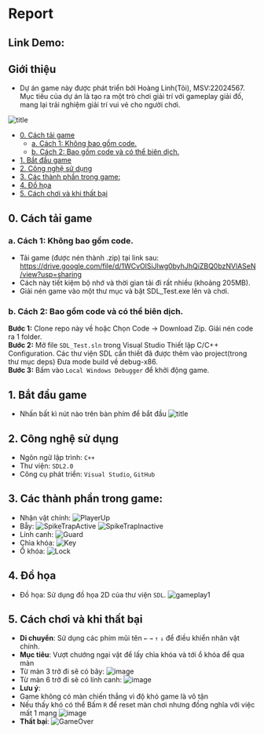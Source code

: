 # Report
## Link Demo:
## Giới thiệu
- Dự án game này được phát triển bởi Hoàng Linh(Tôi), MSV:22024567. Mục tiêu của dự án là tạo ra một trò chơi giải trí với gameplay giải đố, mang lại trải nghiệm giải trí vui vẻ cho người chơi.

![title](https://github.com/user-attachments/assets/b904701c-75b3-4ee4-9d4a-d1ba936b0bf6)

- [0. Cách tải game](#0-cách-tải-game)
    * [a. Cách 1: Không bao gồm code.](#a-cách-1-không-bao-gồm-code)
    * [b. Cách 2: Bao gồm code và có thể biên dịch.](#b-cách-2-bao-gồm-code-và-có-thể-biên-dịch)
- [1. Bắt đầu game](#1-bắt-đầu-game)
- [2. Công nghệ sử dụng](#2-công-nghệ-sử-dụng)
- [3. Các thành phần trong game:](#3-các-thành-phần-trong-game)
- [4. Đồ họa](#4-đồ-họa)
- [5. Cách chơi và khi thất bại](#5-cách-chơi-và-khi-thất-bại)

## 0. Cách tải game
### a. Cách 1: Không bao gồm code.

- Tải game (được nén thành .zip) tại link sau: https://drive.google.com/file/d/1WCvOlSiJlwg0byhJhQiZBQ0bzNVlASeN/view?usp=sharing<br/>
- Cách này tiết kiệm bộ nhớ và thời gian tải đi rất nhiều (khoảng 205MB).<br/>
- Giải nén game vào một thư mục và bật SDL_Test.exe lên và chơi.<br/>

### b. Cách 2: Bao gồm code và có thể biên dịch.

**Bước 1:** Clone repo này về hoặc Chọn Code -> Download Zip. Giải nén code ra 1 folder.<br/> 
**Bước 2:** Mở file `SDL_Test.sln` trong Visual Studio Thiết lập C/C++ Configuration. Các thư viện SDL cần thiết đã được thêm vào project(trong thư mục deps) Đưa mode build về debug-x86.<br/> 
**Bước 3:** Bấm vào `Local Windows Debugger` để khởi động game.<br/> 

## 1. Bắt đầu game
- Nhấn bất kì nút nào trên bàn phím để bắt đầu
![title](https://github.com/user-attachments/assets/b904701c-75b3-4ee4-9d4a-d1ba936b0bf6)

## 2. Công nghệ sử dụng
- Ngôn ngữ lập trình: `C++`
- Thư viện: `SDL2.0`
- Công cụ phát triển: `Visual Studio`, `GitHub`

## 3. Các thành phần trong game:
- Nhận vật chính:
![PlayerUp](https://github.com/user-attachments/assets/546ebfd3-b676-4106-96d6-4d0f2cc0409e)
- Bẫy:
![SpikeTrapActive](https://github.com/user-attachments/assets/9e160f09-b0cb-4be1-b529-341d24d77f76)
![SpikeTrapInactive](https://github.com/user-attachments/assets/f61432df-e634-43e4-85ae-bf281cf47ab0)
- Lính canh:
![Guard](https://github.com/user-attachments/assets/39fab932-9997-49c2-a771-752cdc37c0d6)
- Chìa khóa:
![Key](https://github.com/user-attachments/assets/39cf6711-4f39-437d-a4f2-88b927ccd67d)
- Ổ khóa:
![Lock](https://github.com/user-attachments/assets/a708aaf2-6d53-4680-bec8-bc98768160a7)


## 4. Đồ họa
- Đồ họa: Sử dụng đồ họa 2D của thư viện `SDL`.
![gameplay1](https://github.com/user-attachments/assets/f22bbe26-4191-49bc-b403-6e51f4c7ac5a)


## 5. Cách chơi và khi thất bại
- **Di chuyển**: Sử dụng các phím mũi tên  `←` `→` `↑` `↓` để điều khiển nhân vật chính.
- **Mục tiêu**: Vượt chướng ngại vật để lấy chìa khóa và tới ổ khóa để qua màn
 - Từ màn 3 trở đi sẽ có bãy:
![image](https://github.com/user-attachments/assets/049d1dc8-8044-448b-9ac5-f8ee37c1d510)
 - Từ màn 6 trở đi sẽ có lính canh:
![image](https://github.com/user-attachments/assets/c2dd8e0d-370c-427f-9348-3a393775c36b)
- **Lưu ý**:
 - Game không có màn chiến thắng vì độ khó game là vô tận
 - Nếu thấy khó có thể Bấm `R` để reset màn chơi nhưng đồng nghĩa với việc mất 1 mạng
   ![image](https://github.com/user-attachments/assets/f7126afd-b85c-42b2-a8f8-2aa180f0748e)
- **Thất bại**:
![GameOver](https://github.com/user-attachments/assets/11c822d3-f444-4ca3-b02d-28f02145ff4d)
